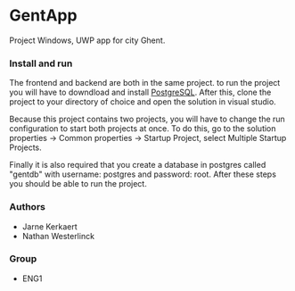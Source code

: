 # GentApp
Project Windows, UWP app for city Ghent.

### Install and run
The frontend and backend are both in the same project. to run the project you will have to downdload and install [PostgreSQL](https://www.postgresql.org/download/). After this, clone the project to your directory of choice and open the solution in visual studio. 

Because this project contains two projects, you will have to change the run configuration to start both projects at once. To do this, go to the solution properties -> Common properties -> Startup Project, select Multiple Startup Projects. 

Finally it is also required that you create a database in postgres called "gentdb" with username: postgres and password: root. After these steps you should be able to run the project.

### Authors
 - Jarne Kerkaert
 - Nathan Westerlinck
 
 ### Group
 - ENG1
